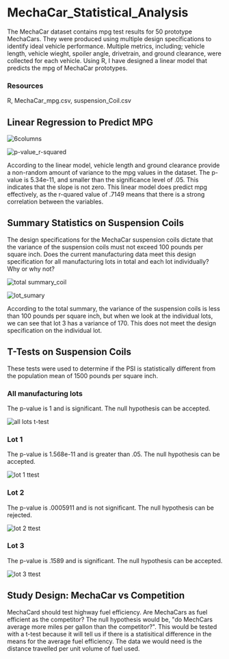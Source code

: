 # MechaCar_Statistical_Analysis
The MechaCar dataset contains mpg test results for 50 prototype MechaCars. They were produced using multiple design specifications to identify ideal vehicle performance. Multiple metrics, including; vehicle length, vehicle wieght, spoiler angle, drivetrain, and ground clearance, were collected for each vehicle. Using R, I have designed a linear model that predicts the mpg of MechaCar prototypes. 

### Resources
R, MechaCar_mpg.csv, suspension_Coil.csv

## Linear Regression to Predict MPG
![6columns](https://user-images.githubusercontent.com/99093289/172077224-6e322aa2-c6d4-4e33-8c7d-c11dfc827a7c.PNG)

![p-value_r-squared](https://user-images.githubusercontent.com/99093289/172077222-f48d9fcf-1f47-472a-8d4b-fe5f2bfeacc1.PNG)

According to the linear model, vehicle length and ground clearance provide a non-random amount of variance to the mpg values in the dataset. The p-value is 5.34e-11, and smaller than the significance level of .05. This indicates that the slope is not zero. This linear model does predict mpg effectively, as the r-quared value of .7149 means that there is a strong correlation between the variables.

## Summary Statistics on Suspension Coils
The design specifications for the MechaCar suspension coils dictate that the variance of the suspension coils must not exceed 100 pounds per square inch. Does the current manufacturing data meet this design specification for all manufacturing lots in total and each lot individually? Why or why not?

![total summary_coil](https://user-images.githubusercontent.com/99093289/172078447-e6a0f88b-d531-494b-a9f6-b94eda2a9d42.PNG)

![lot_sumary](https://user-images.githubusercontent.com/99093289/172078629-a0caf9dc-65fb-412f-a3e6-966f686787b8.PNG)

According to the total summary, the variance of the suspension coils is less than 100 pounds per square inch, but when we look at the individual lots, we can see that lot 3 has a variance of 170. This does not meet the design specification on the individual lot. 

## T-Tests on Suspension Coils
These tests were used to determine if the PSI is statistically different from the population mean of 1500 pounds per square inch. 
### All manufacturing lots
The p-value is 1 and is significant. The null hypothesis can be accepted.

![all lots t-test](https://user-images.githubusercontent.com/99093289/172079590-c8f96b51-287c-4077-a65d-98ecbc4146cd.PNG)

### Lot 1
The p-value is 1.568e-11 and is greater than .05. The null hypothesis can be accepted.

![lot 1 ttest](https://user-images.githubusercontent.com/99093289/172079703-17ba6455-0b18-4cdc-9449-d732ee5ca438.PNG)

### Lot 2
The p-value is .0005911 and is not significant. The null hypothesis can be rejected. 

![lot 2 ttest](https://user-images.githubusercontent.com/99093289/172079768-b556dc44-896a-43dc-923f-16d7e5532abb.PNG)

### Lot 3
The p-value is .1589 and is significant. The null hypothesis can be accepted. 

![lot 3 ttest](https://user-images.githubusercontent.com/99093289/172079822-ef58fffb-a751-49ad-83fe-273ed3675931.PNG)

## Study Design: MechaCar vs Competition
MechaCard should test highway fuel efficiency. Are MechaCars as fuel efficient as the competitor? The null hypothesis would be, "do MechCars average more miles per gallon than the competitor?". This would be tested with a t-test because it will tell us if there is a statisitical difference in the means for the average fuel efficiency. The data we would need is the distance travelled per unit volume of fuel used.
